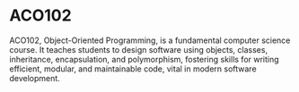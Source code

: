 # ACO102
ACO102, Object-Oriented Programming, is a fundamental computer science course. It teaches students to design software using objects, classes, inheritance, encapsulation, and polymorphism, fostering skills for writing efficient, modular, and maintainable code, vital in modern software development.

